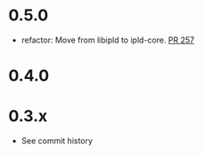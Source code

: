 # 0.5.0
- refactor: Move from libipld to ipld-core. [PR 257](https://github.com/dariusc93/rust-ipfs/pull/257)

# 0.4.0

# 0.3.x
- See commit history